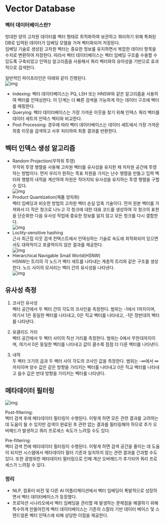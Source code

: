 # Vector Database
### 벡터 데이터베이스란?
방대한 양의 고차원 데이터를 벡터 형태로 최적화하여 보관하고 쿼리하기 위해 특화된 DB로 입력된 데이터가 임베딩 모델을 거쳐 벡터화되어 저장된다.    
임베딩 기술로 생성된 고차원 벡터는 중요한 정보를 유지하면서 복잡한 데이터 항목을 수치로 변환하여 저장한다. 따라서 벡터 데이터베이스는 벡터 임베딩 구조를 수용할 수 있도록 구축되었고 인덱싱 알고리즘을 
사용해서 쿼리 벡터와의 유아성을 기반으로 효과적으로 검색한다.   

일반적인 파이프라인은 아래와 같이 진행된다.    
![img](https://d33wubrfki0l68.cloudfront.net/d6193189ca227649e88e3da51b79002e3c88b97e/14289/images/what-is-a-vector-db/pipeline.png)

- Indexing: 벡터 데이터베이스는 PQ, LSH 또는 HNSW와 같은 알고리즘을 사용하여 벡터를 인덱싱한다. 이 단계는 더 빠른 검색을 가능하게 하는 데이터 구조에 벡터를 매핑한다.   
- Querying: 벡터 데이터베이스는 가장 가까운 이웃을 찾기 위해 인덱스 쿼리 벡터를 데이터 세트의 인덱스 벡터와 비교한다.   
- Post Processing: 경우에 따라 벡터 데이터베이스는 데이터 세트에서 가장 가까운 최종 이웃을 검색하고 사후 처리하여 최종 결과를 반환한다. 


## 벡터 인덱스 생성 알고리즘
* Random Projection(무작위 투영)   
무작위 투영 행렬을 사용해 고차원 벡터를 유사성을 유지한 채 저차원 공간에 투영하는 방법이다. 먼저 우리가 원하는 목표 차원을 가지는 난수 행렬을 만들고 입력 벡터와 행렬의 내적을 계산하여 차원은 작아지되 유사성을 유지하는 투영 행렬을 구할 수 있다.   
![img](https://d33wubrfki0l68.cloudfront.net/3db5260a62fd10ef33106bfa60f589e12a8cde7f/0096c/images/what-is-a-vector-db/random-projection.png)   
* Product Quantization(제품 양자화)   
벡터 임베딩과 비슷한 방법의 고차원 벡터 손실 압축 기술이다. 먼저 원본 벡터를 가져와서 더 작은 청크로 나누고 각 청크에 대한 대표 코드를 생성하여 각 청크의 표현을 단순화한 다음 유사성 작업에 중요한 정보를 잃지 않고 모든 청크를 다시 결합한다.   
![img](https://d33wubrfki0l68.cloudfront.net/d1c3d8b0784ab8983bf550b8332eb34de4d60b68/f717e/images/what-is-a-vector-db/product-quantization.png)   
* Loclity-sensitive hashing   
근사 최근접 이웃 검색 컨텍스트에서 인덱싱하는 기술로 속도에 최적화되어 있으면서도 대략적이고 포괄적이지 않은 결과를 제공한다.   
![img](https://d33wubrfki0l68.cloudfront.net/81ac644b41c5478c5a3114584a9ef81ab1f8b25a/3689a/images/what-is-a-vector-db/locality-sensitive-hashing.png)    
* Hierarchical Navigable Small World(HSNW)   
HSNW는 트리의 각 노드가 벡터 세트를 나타내는 계층적 트리와 같은 구조를 생성한다. 노드 사이의 모서리는 벡터 간의 유사성을 나타낸다.   
![img](https://d33wubrfki0l68.cloudfront.net/948f628e8755a5ded5ac97179c8e6ec46e5a593f/0f908/images/what-is-a-vector-db/hnsw-2.png)    

## 유사성 측정
1) 코사인 유사성   
벡터 공간에서 두 벡터 간의 각도의 코사인을 측정한다. 범위는 -1에서 1까지이며, 여기서 1은 동일한 벡터를 나타내고, 0은 직교 벡터를 나타내고, -1은 정반대의 벡터를 나타낸다.    

2) 유클리드 거리   
벡터 공간에서 두 벡터 사이의 직선 거리를 측정한다. 범위는 0에서 무한대까지이며, 여기서 0은 동일한 벡터를 나타내고 값이 클수록 점점 더 다른 벡터를 나타낸다.   

3) 내적   
두 벡터 크기의 곱과 두 벡터 사이 각도의 코사인 값을 측정한다. 범위는 -∞에서 ∞까지이며 양수 값은 같은 방향을 가리키는 벡터를 나타내고 0은 직교 벡터를 나타내고 음수 값은 반대 방향을 가리키는 벡터를 나타낸다.   

## 메타데이터 필터링
![img](https://d33wubrfki0l68.cloudfront.net/52d06478a8b85f8cea696af663a0aa39ae5adf5b/78a6c/images/what-is-a-vector-db/filtering.png)   

Post-filtering:   
벡터 검색 후에 메타데이터 필터링이 수행된다.
이렇게 하면 모든 관련 결과를 고려하는 데 도움이 될 수 있지만 검색이 완료된 후 관련 없는 결과를 필터링해야 하므로 추가 오버헤드가 발생하고 쿼리 프로세스 속도가 느려질 수도 있다.   

Pre-filtering:   
벡터 검색 전에 메타데이터 필터링이 수행된다. 이렇게 하면 검색 공간을 줄이는 데 도움이 되지만 시스템에서 메타데이터 필터 기준과 일치하지 않는 관련 결과를 간과할 수도 있다. 또한 광범위한 메타데이터 필터링으로 인해 계산 오버헤드가 추가되어 쿼리 프로세스가 느려질 수 있다.    

### 정리
- NLP, 컴퓨터 비전 및 다른 AI 어플리케이션에서 벡터 임베딩이 폭발적으로 성장하면서 벡터 데이터베이스가 등장했다.
- 프로덕션 시나리오에서 벡터 임베딩을 관리할 때 발생하는 문제점을 해결하기 위해 특수하게 만들어진게 벡터 데이터베이스는 기존의 스칼라 기반 데이터 베이스 및 스탠드얼론 벡터 인덱스에 비해 상당한 이점을 제공한다.

